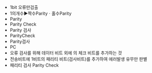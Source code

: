 ﻿

- 1bit 오류만검출
- 1의개수▶️짝수Parityㆍ홀수Parity
- Parity
- Parity Check
- Parity 검사
- ParityCheck
- Parity검사
- PC
- 오류 검사를 위해 데이터 비트 외에 의 체크 비트를 추가하는 것
- 전송비트에 1비트의 패리티 비트(검사비트)를 추가하여 에러발생 유무만 판별
- 패리티 검사 Parity Check
